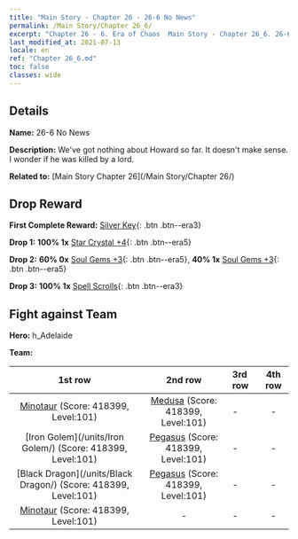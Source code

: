 ```yaml
---
title: "Main Story - Chapter 26 - 26-6 No News"
permalink: /Main Story/Chapter 26_6/
excerpt: "Chapter 26 - 6. Era of Chaos  Main Story - Chapter 26_6. 26-6 No News"
last_modified_at: 2021-07-13
locale: en
ref: "Chapter 26_6.md"
toc: false
classes: wide
---
```


## Details

 **Name:** 26-6 No News

 **Description:** We've got nothing about Howard so far. It doesn't make sense. I wonder if he was killed by a lord.

 **Related to:** [Main Story Chapter 26](/Main Story/Chapter 26/)

## Drop Reward

 **First Complete Reward:** [Silver Key](/Items/con_693/){: .btn .btn--era3}

 **Drop 1:** **100% 1x** [Star Crystal +4](/Items/mat_94/){: .btn .btn--era5}

 **Drop 2:** **60% 0x** [Soul Gems +3](/Items/mat_86/){: .btn .btn--era5}, **40% 1x** [Soul Gems +3](/Items/mat_86/){: .btn .btn--era5}

 **Drop 3:** **100% 1x** [Spell Scrolls](/Items/con_694/){: .btn .btn--era3}


## Fight against Team
 **Hero:** h_Adelaide

 **Team:**


  | 1st row | 2nd row | 3rd row | 4th row |
  |:----:|:----:|:----|:----:|
  | [Minotaur](/units/Minotaur/) (Score: 418399, Level:101)  | [Medusa](/units/Medusa/) (Score: 418399, Level:101)  | - | - |
  | [Iron Golem](/units/Iron Golem/) (Score: 418399, Level:101)  | [Pegasus](/units/Pegasus/) (Score: 418399, Level:101)  | - | - |
  | [Black Dragon](/units/Black Dragon/) (Score: 418399, Level:101)  | [Pegasus](/units/Pegasus/) (Score: 418399, Level:101)  | - | - |
  | [Minotaur](/units/Minotaur/) (Score: 418399, Level:101)  | - | - | - |


